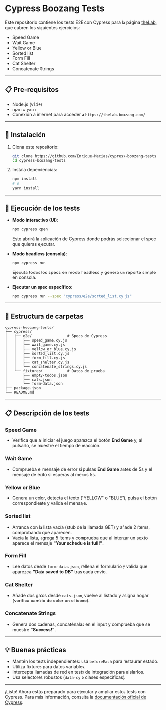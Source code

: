 # Cypress Boozang Tests

Este repositorio contiene los tests E2E con Cypress para la página [theLab](https://thelab.boozang.com/), que cubren los siguientes ejercicios:

- Speed Game
- Wait Game
- Yellow or Blue
- Sorted list
- Form Fill
- Cat Shelter
- Concatenate Strings

---

## 📋 Pre-requisitos

- Node.js (v14+)
- npm o yarn
- Conexión a internet para acceder a `https://thelab.boozang.com/`

---

## 🚀 Instalación

1. Clona este repositorio:

   ```bash
   git clone https://github.com/Enrique-Macias/cypress-boozang-tests
   cd cypress-boozang-tests
   ```

2. Instala dependencias:

   ```bash
   npm install
   # o
   yarn install
   ```
---

## 🧪 Ejecución de los tests

- **Modo interactivo (UI)**:

  ```bash
  npx cypress open
  ```

  Esto abrirá la aplicación de Cypress donde podrás seleccionar el spec que quieras ejecutar.

- **Modo headless (consola)**:

  ```bash
  npx cypress run
  ```

  Ejecuta todos los specs en modo headless y genera un reporte simple en consola.

- **Ejecutar un spec específico**:

  ```bash
  npx cypress run --spec "cypress/e2e/sorted_list.cy.js"
  ```

---

## 📂 Estructura de carpetas

```
cypress-boozang-tests/
├── cypress/
│   ├── e2e/                # Specs de Cypress
│   │   ├── speed_game.cy.js
│   │   ├── wait_game.cy.js
│   │   ├── yellow_or_blue.cy.js
│   │   ├── sorted_list.cy.js
│   │   ├── form_fill.cy.js
│   │   ├── cat_shelter.cy.js
│   │   └── concatenate_strings.cy.js
│   └── fixtures/           # Datos de prueba
│       ├── empty-todos.json
│       ├── cats.json
│       └── form-data.json
├── package.json
└── README.md
```

---

## 📋 Descripción de los tests

### Speed Game
- Verifica que al iniciar el juego aparezca el botón **End Game** y, al pulsarlo, se muestre el tiempo de reacción.

### Wait Game
- Comprueba el mensaje de error si pulsas **End Game** antes de 5s y el mensaje de éxito si esperas al menos 5s.

### Yellow or Blue
- Genera un color, detecta el texto ("YELLOW" o "BLUE"), pulsa el botón correspondiente y valida el mensaje.

### Sorted list
- Arranca con la lista vacía (stub de la llamada GET) y añade 2 ítems, comprobando que aparecen.
- Vacía la lista, agrega 5 ítems y comprueba que al intentar un sexto aparece el mensaje **"Your schedule is full!"**.

### Form Fill
- Lee datos desde `form-data.json`, rellena el formulario y valida que aparezca **"Data saved to DB"** tras cada envío.

### Cat Shelter
- Añade dos gatos desde `cats.json`, vuelve al listado y asigna hogar (verifica cambio de color en el icono).

### Concatenate Strings
- Genera dos cadenas, concaténalas en el input y comprueba que se muestre **"Success!"**.

---

## 💡 Buenas prácticas

- Mantén los tests independientes: usa `beforeEach` para restaurar estado.
- Utiliza fixtures para datos variables.
- Intercepta llamadas de red en tests de integración para aislarlos.
- Usa selectores robustos (`data-cy` o clases específicas).

---

¡Listo! Ahora estás preparado para ejecutar y ampliar estos tests con Cypress. Para más información, consulta la [documentación oficial de Cypress](https://docs.cypress.io/).

